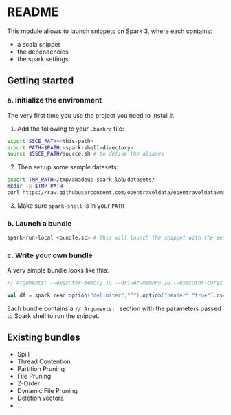 # README

This module allows to launch snippets on Spark 3, where each contains:

- a scala snippet
- the dependencies
- the spark settings

## Getting started

### a. Initialize the environment

The very first time you use the project you need to install it. 

1. Add the following to your `.bashrc` file: 

```bash
export SSCE_PATH=<this-path>
export PATH=$PATH:<spark-shell-directory>
source $SSCE_PATH/source.sh # to define the aliases
```

2. Then set up some sample datasets:

```bash
export TMP_PATH=/tmp/amadeus-spark-lab/datasets/
mkdir -p $TMP_PATH
curl https://raw.githubusercontent.com/opentraveldata/opentraveldata/master/opentraveldata/optd_por_public_all.csv > ${TMP_PATH}/optd_por_public_all.csv
```

3. Make sure `spark-shell` is in your `PATH`

### b. Launch a bundle

```bash
spark-run-local <bundle.sc> # this will launch the snippet with the settings defined after '// Arguments: ' prefixed line
```

### c. Write your own bundle

A very simple bundle looks like this:

```scala
// Arguments: --executor-memory 1G --driver-memory 1G --executor-cores 1 --master local[6] --conf spark.sql.adaptive.enabled=false

val df = spark.read.option("delimiter","^").option("header","true").csv("datasets/optd_por_public_all.csv")

```

Each bundle contains a `// Arguments: ` section with the parameters passed to Spark shell to run the snippet.

## Existing bundles

- Spill
- Thread Contention
- Partition Pruning
- File Pruning
- Z-Order
- Dynamic File Pruning
- Deletion vectors
- ...
